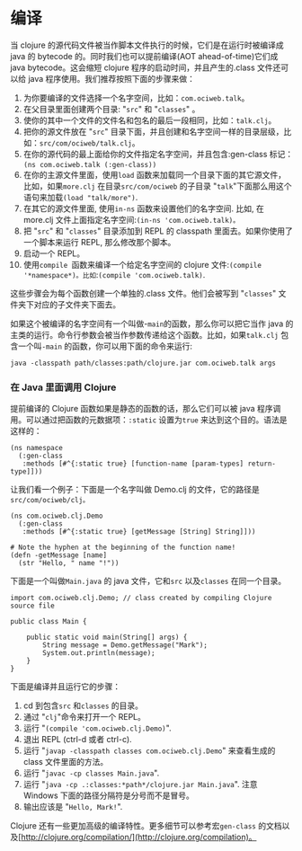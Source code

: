 # 编译

当 clojure 的源代码文件被当作脚本文件执行的时候，它们是在运行时被编译成 java 的 bytecode 的。同时我们也可以提前编译(AOT ahead-of-time)它们成 java bytecode。这会缩短 clojure 程序的启动时间，并且产生的.class 文件还可以给 java 程序使用。我们推荐按照下面的步骤来做：

1. 为你要编译的文件选择一个名字空间，比如：`com.ociweb.talk`。
2. 在父目录里面创建两个目录: "`src`" 和 "`classes`" 。
3. 使你的其中一个文件的文件名和包名的最后一段相同，比如：`talk.clj`。
4. 把你的源文件放在 "`src`" 目录下面，并且创建和名字空间一样的目录层级，比如：`src/com/ociweb/talk.clj`。
5. 在你的源代码的最上面给你的文件指定名字空间，并且包含:gen-class 标记：`(ns com.ociweb.talk (:gen-class))`
6. 在你的主源文件里面，使用`load` 函数来加载同一个目录下面的其它源文件，比如，如果`more.clj` 在目录`src/com/ociweb` 的子目录 "`talk`"下面那么用这个语句来加载`(load "talk/more")`.
7. 在其它的源文件里面, 使用`in-ns` 函数来设置他们的名字空间. 比如, 在 more.clj 文件上面指定名字空间:`(in-ns 'com.ociweb.talk)。`
8. 把 "`src`" 和 "`classes`" 目录添加到 REPL 的 classpath 里面去。如果你使用了一个脚本来运行 REPL, 那么修改那个脚本。
9. 启动一个 REPL。
10. 使用`compile `函数来编译一个给定名字空间的 clojure 文件:`(compile '*namespace*)。比如`:`(compile 'com.ociweb.talk)`.

这些步骤会为每个函数创建一个单独的.class 文件。他们会被写到 "`classes`" 文件夹下对应的子文件夹下面去。

如果这个被编译的名字空间有一个叫做-`main`的函数，那么你可以把它当作 java 的主类的运行。命令行参数会被当作参数传递给这个函数。比如，如果`talk.clj` 包含一个叫`-main` 的函数，你可以用下面的命令来运行:

```
java -classpath path/classes:path/clojure.jar com.ociweb.talk args
```

### 在 Java 里面调用 Clojure

提前编译的 Clojure 函数如果是静态的函数的话，那么它们可以被 java 程序调用。可以通过把函数的元数据项：`:static` 设置为`true` 来达到这个目的。语法是这样的：

```
(ns namespace
  (:gen-class
   :methods [#^{:static true} [function-name [param-types] return-type]]))
```

让我们看一个例子：下面是一个名字叫做 Demo.clj 的文件，它的路径是`src/com/ociweb/clj。`

```
(ns com.ociweb.clj.Demo
  (:gen-class
   :methods [#^{:static true} [getMessage [String] String]]))

# Note the hyphen at the beginning of the function name!
(defn -getMessage [name]
  (str "Hello, " name "!"))
```

下面是一个叫做`Main.java` 的 java 文件，它和`src` 以及`classes` 在同一个目录。

```
import com.ociweb.clj.Demo; // class created by compiling Clojure source file

public class Main {

    public static void main(String[] args) {
        String message = Demo.getMessage("Mark");
        System.out.println(message);
    }
}
```

下面是编译并且运行它的步骤：

1. cd 到包含`src` 和`classes` 的目录。
2. 通过 "`clj`"命令来打开一个 REPL。
3. 运行 "`(compile 'com.ociweb.clj.Demo)`".
4. 退出 REPL (ctrl-d 或者 ctrl-c).
5. 运行 "`javap -classpath classes com.ociweb.clj.Demo`" 来查看生成的 class 文件里面的方法。
6. 运行 "`javac -cp classes Main.java`".
7. 运行 "`java -cp .:classes:*path*/clojure.jar Main.java`". 注意 Windows 下面的路径分隔符是分号而不是冒号。
8. 输出应该是 "`Hello, Mark!`".

Clojure 还有一些更加高级的编译特性。更多细节可以参考宏`gen-class` 的文档以及[http://clojure.org/compilation/](http://clojure.org/compilation)。
